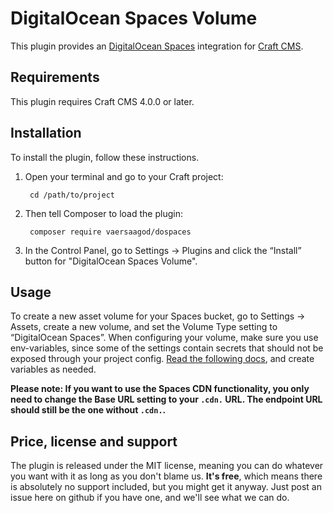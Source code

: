# DigitalOcean Spaces Volume

This plugin provides an [DigitalOcean Spaces](https://www.digitalocean.com/products/spaces/) integration for [Craft CMS](https://craftcms.com/).

## Requirements

This plugin requires Craft CMS 4.0.0 or later. 

## Installation

To install the plugin, follow these instructions.

1. Open your terminal and go to your Craft project:

        cd /path/to/project

2. Then tell Composer to load the plugin:

        composer require vaersaagod/dospaces

3. In the Control Panel, go to Settings → Plugins and click the “Install” button for "DigitalOcean Spaces Volume".

## Usage

To create a new asset volume for your Spaces bucket, go to Settings → Assets, 
create a new volume, and set the Volume Type setting to “DigitalOcean Spaces”.
When configuring your volume, make sure you use env-variables, since some of the
settings contain secrets that should not be exposed through your project
config. [Read the following docs](https://craftcms.com/docs/4.x/config/#environmental-configuration), 
and create variables as needed.

**Please note: If you want to use the Spaces CDN functionality, you only
need to change the Base URL setting to your `.cdn.` URL. The endpoint URL
should still be the one without `.cdn.`.**


## Price, license and support

The plugin is released under the MIT license, meaning you can do whatever 
you want with it as long as you don't blame us. **It's free**, which means 
there is absolutely no support included, but you might get it anyway. Just 
post an issue here on github if you have one, and we'll see what we can do. 
